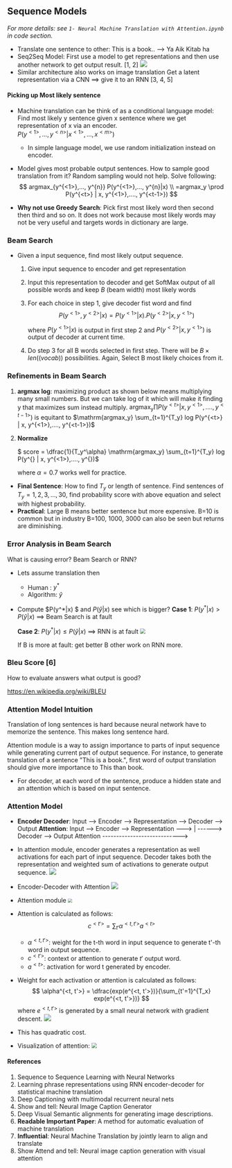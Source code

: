 ## Sequence Models

*For more details: see `1- Neural Machine Translation with Attention.ipynb` in code section.*

- Translate one sentence to other: This is a book.. --> Ya Aik Kitab ha
- Seq2Seq Model: First use a model to get representations and then use another network to get output result. [1, 2]
  ![](imgs/3-1.png)
- Similar architecture also works on image translation 
  Get a latent representation via a CNN ==> give it to an RNN [3, 4, 5]

#### Picking up Most likely sentence 

- Machine translation can be think of as a conditional language model: Find most likely y sentence given x sentence where we get representation of x via an encoder.  
  $P(y^{<1>},..., y^{<n>} | x^{<1>},..., x^{<m>} )$

  - In simple language model, we use random initialization instead on encoder. 

- Model gives most probable output sentences. How to sample good translation from it? Random sampling would not help.
  Solve following:
  $$
  argmax_{y^{<1>},..., y^{n}} P(y^{<1>},..., y^{n}|x) 
  \\ =argmax_y \prod P(y^{<t>} | x, y^{<1>},...., y^{<t-1>})
  $$
  
- **Why not use Greedy Search**: Pick first most likely word then second then third and so on. It does not work because most likely words may not be very useful and targets words in dictionary are large. 

### Beam Search 

- Given a input sequence, find most likely output sequence. 

  1. Give input sequence to encoder and get representation

  2. Input this representation to decoder and get SoftMax output of all possible words and keep $B$ (beam width) most likely words

  3. For each choice in step 1, give decoder fist word and find 
     $$
     P(y^{<1>}, y^{<2>}|x ) = P(y^{<1>}|x ) . P( y^{<2>}|x, y^{<1>} )
     $$
     

     where $P(y^{<1>}|x )$ is output in first step 2 and  $P( y^{<2>}|x, y^{<1>} )$ is output of decoder at current time.

  4. Do step 3 for all B words selected in first step. There will be $B\times len((vocab))$ possibilities.  Again, Select B most likely choices from it.

 ### Refinements in Beam Search 

1. **argmax log**: maximizing product as shown below means multiplying many small numbers. But we can take log of it which will make it finding y that maximizes sum instead multiply.
   $\mathrm{argmax_y} \prod P(y^{<t>} | x, y^{<1>},...., y^{<t-1>})$ is equitant to $\mathrm{argmax_y} \sum_{t=1}^{T_y} log P(y^{<t>} | x, y^{<1>},...., y^{<t-1>})$

2. **Normalize**

    $  score = \dfrac{1}{T_y^\alpha} \mathrm{argmax_y} \sum_{t=1}^{T_y} log P(y^{<t>} | x, y^{<1>},...., y^{<t-1>})$

   where $\alpha=0.7$ works well for practice. 

* **Final Sentence**: How to find $T_y$ or length of sentence. Find sentences of $T_y=1,2,3,...,30$, find probability score with above equation and select with highest probability. 
* **Practical**: Large B means better sentence but more expensive. B=10 is common but in industry B=100, 1000, 3000 can also be seen but returns are diminishing. 

### Error Analysis in Beam Search 

What is causing error? Beam Search or RNN?

- Lets assume translation then 

  - Human : $y^*$
  - Algorithm:  $\hat{y}$

- Compute $P(y^*|x) $ and $P(\hat{y}|x)$ see which is bigger?
  **Case 1**: $P(y^*|x) >  P(\hat{y}|x)$ ==> Beam Search is at fault

  **Case 2**: $P(y^*|x) \leq  P(\hat{y}|x)$ ==> RNN is at fault
  <img src="imgs/3-2.png" style="zoom:75%;" />

  If B is more at fault: get better B other work on RNN more. 

### Bleu Score [6]

How to evaluate answers what output is good? 

 https://en.wikipedia.org/wiki/BLEU



### Attention Model Intuition 

Translation of long sentences is hard because neural  network have to memorize the sentence. This makes long sentence hard. 

Attention module is  a way to assign importance to parts of input sequence while generating current part of output sequence. For instance, to generate translation of a sentence "This is a book.", first word of output translation should give more importance to This than book. 

- For decoder, at each word of the sentence, produce a hidden state and an attention which is based on input sentence. 

### Attention Model 

- **Encoder Decoder**: 
  Input --> Encoder --> Representation --> Decoder --> Output 
  **Attention**:
  Input --> Encoder --> Representation --->
  						|                                           ------>  Decoder --> Output
                   Attention  ---------------------------->  

- In attention module, encoder generates a representation as well activations for each part of input sequence. Decoder takes both the representation and weighted sum of activations to generate output sequence. 
  ![](imgs/3-3.png)

- Encoder-Decoder with Attention
  ![](imgs/3-6.png)

- Attention module
  <img src="imgs/3-7.png" style="zoom:60%;" />

- Attention is calculated as follows:
  $$
  c^{<t'>} = \sum_{t'} \alpha^{<t, t'>} a^{<t>}
  $$

  - $\alpha^{<t, t'>}$: weight for the t-th word in input sequence to generate t'-th word in output sequence.  
  - $c^{<t'>}$: context or attention to generate $t'$ output word. 
  - $a^{<t>}$: activation for word t generated by encoder.

- Weight for each activation or attention is calculated as follows:
  $$
  \alpha^{<t, t'>} = \dfrac{exp(e^{<t, t'>})}{\sum_{t'=1}^{T_x} exp(e^{<t, t'>})}
  $$
  where $e^{<t, t'>}$ is generated by a small neural network with gradient descent. 
  ![](imgs/3-4.png)

- This has quadratic cost.
- Visualization of attention:
  <img src="imgs/3-5.png" style="zoom:75%;" />







#### References 

1. Sequence to Sequence Learning with Neural Networks 
2. Learning phrase representations using RNN encoder-decoder for statistical machine translation 
3. Deep Captioning with multimodal recurrent neural nets
4. Show and tell: Neural Image Caption Generator 
5. Deep Visual Semantic alignments for generating image descriptions.
6. **Readable Important Paper**: A method for automatic evaluation of machine translation 
7. **Influential**: Neural Machine Translation by jointly learn to align and translate 
8. Show Attend and tell: Neural image caption generation with visual attention

